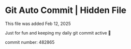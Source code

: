 # Git Auto Commit | Hidden File

This file was added Feb 12, 2025

Just for fun and keeping my daily git commit active 🤪

commit number: 482865
